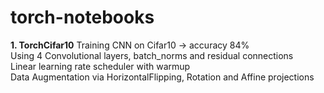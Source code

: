 # torch-notebooks
**1. TorchCifar10** 
Training CNN on Cifar10 -> accuracy 84%  
Using 4 Convolutional layers, batch_norms and residual connections  
Linear learning rate scheduler with warmup  
Data Augmentation via HorizontalFlipping, Rotation and Affine projections  

